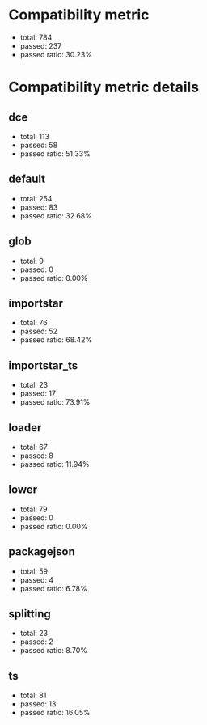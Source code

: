 # Compatibility metric

- total: 784
- passed: 237
- passed ratio: 30.23%

# Compatibility metric details

## dce

- total: 113
- passed: 58
- passed ratio: 51.33%

## default

- total: 254
- passed: 83
- passed ratio: 32.68%

## glob

- total: 9
- passed: 0
- passed ratio: 0.00%

## importstar

- total: 76
- passed: 52
- passed ratio: 68.42%

## importstar_ts

- total: 23
- passed: 17
- passed ratio: 73.91%

## loader

- total: 67
- passed: 8
- passed ratio: 11.94%

## lower

- total: 79
- passed: 0
- passed ratio: 0.00%

## packagejson

- total: 59
- passed: 4
- passed ratio: 6.78%

## splitting

- total: 23
- passed: 2
- passed ratio: 8.70%

## ts

- total: 81
- passed: 13
- passed ratio: 16.05%
